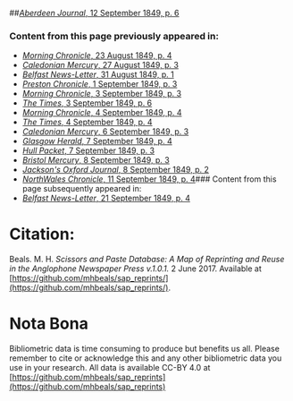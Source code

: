 ##[*Aberdeen Journal*, 12 September 1849, p. 6](https://mhbeals.github.io/sap_html/Aberdeen-Journal/Aberdeen-Journal-12-September-1849-p-6)

### Content from this page previously appeared in:
+ [*Morning Chronicle*, 23 August 1849, p. 4](https://mhbeals.github.io/sap_html/Morning-Chronicle/Morning-Chronicle-23-August-1849-p-4)
+ [*Caledonian Mercury*, 27 August 1849, p. 3](https://mhbeals.github.io/sap_html/Caledonian-Mercury/Caledonian-Mercury-27-August-1849-p-3)
+ [*Belfast News-Letter*, 31 August 1849, p. 1](https://mhbeals.github.io/sap_html/Belfast-News-Letter/Belfast-News-Letter-31-August-1849-p-1)
+ [*Preston Chronicle*, 1 September 1849, p. 3](https://mhbeals.github.io/sap_html/Preston-Chronicle/Preston-Chronicle-1-September-1849-p-3)
+ [*Morning Chronicle*, 3 September 1849, p. 3](https://mhbeals.github.io/sap_html/Morning-Chronicle/Morning-Chronicle-3-September-1849-p-3)
+ [*The Times*, 3 September 1849, p. 6](https://mhbeals.github.io/sap_html/The-Times/The-Times-3-September-1849-p-6)
+ [*Morning Chronicle*, 4 September 1849, p. 4](https://mhbeals.github.io/sap_html/Morning-Chronicle/Morning-Chronicle-4-September-1849-p-4)
+ [*The Times*, 4 September 1849, p. 4](https://mhbeals.github.io/sap_html/The-Times/The-Times-4-September-1849-p-4)
+ [*Caledonian Mercury*, 6 September 1849, p. 3](https://mhbeals.github.io/sap_html/Caledonian-Mercury/Caledonian-Mercury-6-September-1849-p-3)
+ [*Glasgow Herald*, 7 September 1849, p. 4](https://mhbeals.github.io/sap_html/Glasgow-Herald/Glasgow-Herald-7-September-1849-p-4)
+ [*Hull Packet*, 7 September 1849, p. 3](https://mhbeals.github.io/sap_html/Hull-Packet/Hull-Packet-7-September-1849-p-3)
+ [*Bristol Mercury*, 8 September 1849, p. 3](https://mhbeals.github.io/sap_html/Bristol-Mercury/Bristol-Mercury-8-September-1849-p-3)
+ [*Jackson's Oxford Journal*, 8 September 1849, p. 2](https://mhbeals.github.io/sap_html/Jackson's-Oxford-Journal/Jackson's-Oxford-Journal-8-September-1849-p-2)
+ [*NorthWales Chronicle*, 11 September 1849, p. 4](https://mhbeals.github.io/sap_html/NorthWales-Chronicle/NorthWales-Chronicle-11-September-1849-p-4)### Content from this page subsequently appeared in:
+ [*Belfast News-Letter*, 21 September 1849, p. 4](https://mhbeals.github.io/sap_html/Belfast-News-Letter/Belfast-News-Letter-21-September-1849-p-4)
                    
# Citation: 

Beals. M. H. *Scissors and Paste Database: A Map of Reprinting and Reuse in the Anglophone Newspaper Press v.1.0.1.* 2 June 2017. Available at [https://github.com/mhbeals/sap_reprints/](https://github.com/mhbeals/sap_reprints/). 
                    
# Nota Bona

Bibliometric data is time consuming to produce but benefits us all. Please remember to cite or acknowledge this and any other bibliometric data you use in your research. All data is available CC-BY 4.0 at [https://github.com/mhbeals/sap_reprints](https://github.com/mhbeals/sap_reprints)
